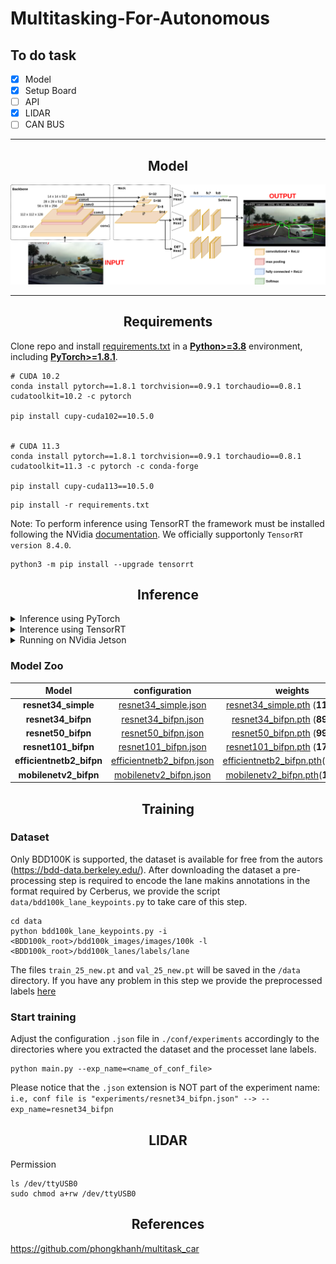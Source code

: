 # Multitasking-For-Autonomous

## To do task 
- [x] Model
- [x] Setup Board
- [ ] API
- [x] LIDAR
- [ ] CAN BUS
---

## <div align="center">Model</div>
<p align="center">
 <img src="docs/model.png" width="800">
</p>

---

## <div align="center">Requirements</div>

Clone repo and install [requirements.txt](https://github.com/dotrannhattuong/Multitasking-For-Autonomous/blob/main/requirements.txt) in a
[**Python>=3.8**](https://www.python.org/) environment, including
[**PyTorch>=1.8.1**](https://pytorch.org/get-started/previous-versions/).

```
# CUDA 10.2
conda install pytorch==1.8.1 torchvision==0.9.1 torchaudio==0.8.1 cudatoolkit=10.2 -c pytorch

pip install cupy-cuda102==10.5.0


# CUDA 11.3
conda install pytorch==1.8.1 torchvision==0.9.1 torchaudio==0.8.1 cudatoolkit=11.3 -c pytorch -c conda-forge

pip install cupy-cuda113==10.5.0
```

```
pip install -r requirements.txt
```

Note: To perform inference using TensorRT the framework must be installed following the NVidia [documentation](https://docs.nvidia.com/deeplearning/tensorrt/install-guide/index.html).
We officially supportonly `TensorRT version 8.4.0`.

```
python3 -m pip install --upgrade tensorrt
```

## <div align="center">Inference</div>

<details>
<summary>Inference using PyTorch</summary>

- [Video demo](https://drive.google.com/file/d/1zS3L01VHwtPS9WrmOUD5G2V_A4rK7fB-/view?usp=sharing)

```
python inference/run.py -c <path_to_config>.json -w <path_to_checkpoint>.pth -v <path_to_video>.mp4
```

- In addition you can add the option `-o true` to perform conversion to `.onnx`

</details>

<details>
<summary>Interence using TensorRT</summary>
 
The sample inference code is similar to the PyTorch version, but it requires as input the `.onnx` model and the video file.
When a model is loaded for the first time it is converted to tensorrt, this process usually takes a very long time.

```
python inference/run_tensorrt.py -m weights/mobilenetv2_bifpn_sim.onnx -v videos/dashcam_demo.mp4
```

</details>

<details>
<summary>Running on NVidia Jetson</summary>

We provide a script to automatically install all the requirements on an Nvidia board, it is only tested on Jetson AGX Xavier
and Jetson Nano on a fresh install of `JetPack 4.6.1`

**Step 1**: [Configure your NVIDIA Jetson Nano](https://pyimagesearch.com/2020/03/25/how-to-configure-your-nvidia-jetson-nano-for-computer-vision-and-deep-learning/).

**Step 2**: 

`Setup Board`
```
sudo apt-get install python3-pip

cd docs
chmod +x deps.sh
./deps.sh

# Requirements
pip3 install path matplotlib flask pyserial
pip3 install -U scipy
```

`Fix Bug`: Illegal instruction(core dumped) error on Jetson Nano
```
nano ~/.bashrc
export OPENBLAS_CORETYPE=ARMV8
```
The installation process require a very long time, at the end reboot is required. When done inference can be performed using TensorRT as described above.

</details>


### Model Zoo
| **Model**            |       **configuration**       |         **weights**          |             **onnx**              |             **tensorrt**              |
|:--------------------:|:-----------------------------:|:----------------------------:|:---------------------------------:|:---------------------------------:|
| **resnet34_simple**      |   [resnet34_simple.json](https://drive.google.com/file/d/1uZqNuCwI3OHAUNG450XZQD2pQT7YIpDr/view?usp=sharing)    |   [resnet34_simple.pth](https://drive.google.com/file/d/1v5pa3LdXgjjsAiMxMgitBiy6brObskht/view?usp=sharing) (**116.2MB**)    |   [resnet34_simple_sim.onnx](https://drive.google.com/file/d/1MOBMinfU0PrT8hPjjc7gXG4HOHYGCP7K/view?usp=sharing) (**116.0MB**)    |    resnet34_simple_sim.trt   |
| **resnet34_bifpn**       |    [resnet34_bifpn.json](https://drive.google.com/file/d/1Ixuj72Rj2zFasyB-mu7rQiNuA6Yv2ZGg/view?usp=sharing)    |    [resnet34_bifpn.pth](https://drive.google.com/file/d/16jXHf1kEhR3QaXkJxijDxKbGwhNkbUEe/view?usp=sharing) (**89.2MB**)    |    [resnet34_bifpn_sim.onnx](https://drive.google.com/file/d/18xoh22M0wR5O5yu4mDyKcytQaqxhN4hP/view?usp=sharing) (**88.9MB**)    |    resnet34_bifpn_sim.trt   |
| **resnet50_bifpn**       |    [resnet50_bifpn.json](https://drive.google.com/file/d/1eXv7JJGFqHXy3Am0G-xu2ulKm4iRmEz5/view?usp=sharing)    |    [resnet50_bifpn.pth](https://drive.google.com/file/d/1Sm33JXcWo9a0uiOoqv02yKss1SkEUOWT/view?usp=sharing) (**99.0MB**)    |    [resnet50_bifpn_sim.onnx](https://drive.google.com/file/d/1ER6weOsLPgX-GdS53ikr0oI-al2g7Yv8/view?usp=sharing) (**98.5MB**)    |    resnet50_bifpn_sim.trt  |
| **resnet101_bifpn**      |   [resnet101_bifpn.json](https://drive.google.com/file/d/1-5aEQMul1j-Wr8jrOB2CH8yhYysuuXe5/view?usp=sharing)    |   [resnet101_bifpn.pth](https://drive.google.com/file/d/1Fc2yXc04CB1vsZnZSy1WT6rxjOJPMLjc/view?usp=sharing) (**175.3MB**)    |    [resnet101_bifpn_sim.onnx](https://drive.google.com/file/d/1hCdz6o0PvNf5IF0-27tVPrh9OJKLD0W7/view?usp=sharing) (**174.4MB**)    |    resnet101_bifpn_sim.trt(**90.9MB**)   |
| **efficientnetb2_bifpn** | [efficientnetb2_bifpn.json](https://drive.google.com/file/d/1_F6JBX5i6wxV_MmcyaWnt95dOg3WlYUo/view?usp=sharing) | [efficientnetb2_bifpn.pth](https://drive.google.com/file/d/16wJCSj7bSAt_iPdPytWtH6TOtL8_LQ0x/view?usp=sharing)(**35.3MB**)    |    [efficientnetb2_bifpn_sim.onnx](https://drive.google.com/file/d/1AkLHe8-KtsZ6sD-qLYl4DLlhYqaT_gdA/view?usp=sharing)(**34.7MB**)    |    efficientnetb2_bifpn_sim.trt(**23.1MB**)    |
| **mobilenetv2_bifpn**    |  [mobilenetv2_bifpn.json](https://drive.google.com/file/d/1ikR9ia9k9zVMznfuRbGryecfrVfB_GXU/view?usp=sharing)   |  [mobilenetv2_bifpn.pth](https://drive.google.com/file/d/1WZ3vPPSAF23yGpMIA4DINaBE-6-v2ZH9/view?usp=sharing)(**11.2MB**)   |  [mobilenetv2_bifpn_sim.onnx](https://drive.google.com/file/d/1YUYp-QqSzvJDJj5bbdrA4crZBn_xMpvf/view?usp=sharing) (**10.9MB**)    |    mobilenetv2_bifpn_sim.trt(**8.4MB**)   |


## <div align="center">Training</div>

### Dataset
Only BDD100K is supported, the dataset is available for free from the autors (https://bdd-data.berkeley.edu/).
After downloading the dataset a pre-processing step is required to encode the lane makins annotations in the format required by Cerberus,
we provide the script `data/bdd100k_lane_keypoints.py` to take care of this step.

```
cd data
python bdd100k_lane_keypoints.py -i <BDD100k_root>/bdd100k_images/images/100k -l <BDD100k_root>/bdd100k_lanes/labels/lane
```

The files `train_25_new.pt` and `val_25_new.pt` will be saved in the `/data` directory. If you have any problem in this step we provide the preprocessed labels [here](https://drive.google.com/file/d/1Cz7GByXW57IiVzHNY5SyDW3LuRt_GuMp/view?usp=sharing)

### Start training
Adjust the configuration `.json` file in `./conf/experiments` accordingly to the directories where you extracted the dataset and the processet lane labels.
```
python main.py --exp_name=<name_of_conf_file>
```

Please notice that the `.json` extension is NOT part of the experiment name: 
```i.e, conf file is "experiments/resnet34_bifpn.json" --> --exp_name=resnet34_bifpn```

## <div align="center">LIDAR</div>
Permission
```
ls /dev/ttyUSB0
sudo chmod a+rw /dev/ttyUSB0
```

## <div align="center">References</div>
https://github.com/phongkhanh/multitask_car